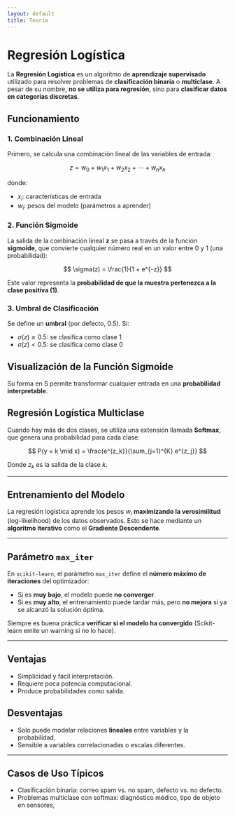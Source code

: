 ```yaml
---
layout: default
title: Teoria
---
```


# Regresión Logística

La **Regresión Logística** es un algoritmo de **aprendizaje supervisado** utilizado para resolver problemas de **clasificación binaria** o **multiclase**. A pesar de su nombre, **no se utiliza para regresión**, sino para **clasificar datos en categorías discretas**.

## Funcionamiento

### 1. Combinación Lineal

Primero, se calcula una combinación lineal de las variables de entrada:

```math
z = w_0 + w_1 x_1 + w_2 x_2 + \cdots + w_n x_n
```

donde:

- $x_i$: características de entrada
- $w_i$: pesos del modelo (parámetros a aprender)

### 2. Función Sigmoide

La salida de la combinación lineal **z** se pasa a través de la función **sigmoide**, que convierte cualquier número real en un valor entre 0 y 1 (una probabilidad):

$$
\sigma(z) = \frac{1}{1 + e^{-z}}
$$

Este valor representa la **probabilidad de que la muestra pertenezca a la clase positiva (1)**.

### 3. Umbral de Clasificación

Se define un **umbral** (por defecto, 0.5). Si:

- $\sigma(z) \geq 0.5$: se clasifica como clase 1
- $\sigma(z) < 0.5$: se clasifica como clase 0



## Visualización de la Función Sigmoide

Su forma en S permite transformar cualquier entrada en una **probabilidad interpretable**.



## Regresión Logística Multiclase

Cuando hay más de dos clases, se utiliza una extensión llamada **Softmax**, que genera una probabilidad para cada clase:

$$
P(y = k \mid x) = \frac{e^{z_k}}{\sum_{j=1}^{K} e^{z_j}}
$$

Donde $z_k$ es la salida de la clase $k$.

---

## Entrenamiento del Modelo

La regresión logística aprende los pesos $w_i$ **maximizando la verosimilitud** (log-likelihood) de los datos observados. Esto se hace mediante un **algoritmo iterativo** como el **Gradiente Descendente**.

---

## Parámetro `max_iter`

En `scikit-learn`, el parámetro `max_iter` define el **número máximo de iteraciones** del optimizador:

- Si es **muy bajo**, el modelo puede **no converger**.
- Si es **muy alto**, el entrenamiento puede tardar más, pero **no mejora** si ya se alcanzó la solución óptima.

Siempre es buena práctica **verificar si el modelo ha convergido** (Scikit-learn emite un warning si no lo hace).

---

## Ventajas

- Simplicidad y fácil interpretación.
- Requiere poca potencia computacional.
- Produce probabilidades como salida.

## Desventajas

- Solo puede modelar relaciones **lineales** entre variables y la probabilidad.
- Sensible a variables correlacionadas o escalas diferentes.

---

## Casos de Uso Típicos

- Clasificación binaria: correo spam vs. no spam, defecto vs. no defecto.
- Problemas multiclase con softmax: diagnóstico médico, tipo de objeto en sensores, 